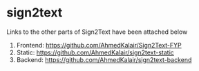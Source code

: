 # sign2text
Links to the other parts of Sign2Text have been attached below
1) Frontend: https://github.com/AhmedKalair/Sign2Text-FYP
2) Static: https://github.com/AhmedKalair/sign2text-static
3) Backend: https://github.com/AhmedKalair/sign2text-backend
